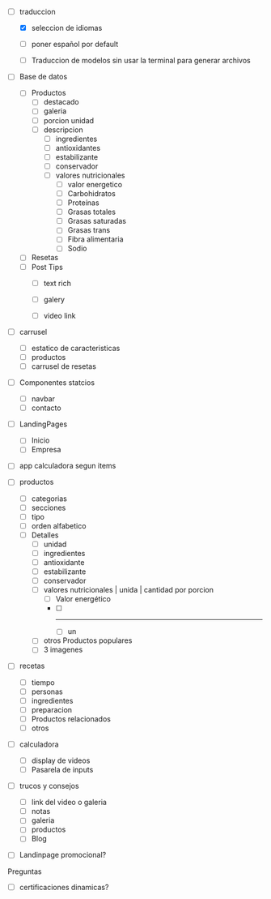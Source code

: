 - [ ] traduccion
  - [x] seleccion de idiomas
  - [ ] poner español por default
  - [ ] Traduccion de modelos sin usar la terminal para generar archivos


- [ ] Base de datos
  - [ ] Productos
    - [ ] destacado
    - [ ] galeria
    - [ ] porcion unidad
    - [ ] descripcion
      - [ ] ingredientes
      - [ ] antioxidantes
      - [ ] estabilizante
      - [ ] conservador
      - [ ] valores nutricionales
        - [ ] valor energetico
        - [ ] Carbohidratos
        - [ ] Proteínas
        - [ ] Grasas totales
        - [ ] Grasas saturadas
        - [ ] Grasas trans
        - [ ] Fibra alimentaria
        - [ ] Sodio
  - [ ] Resetas
  - [ ] Post Tips
    - [ ] text rich
    - [ ] galery
    - [ ] video link


- [ ] carrusel 
  - [ ] estatico de caracteristicas
  - [ ] productos 
  - [ ] carrusel de resetas
- [ ] Componentes statcios
  - [ ] navbar
  - [ ] contacto
- [ ] LandingPages
  - [ ] Inicio
  - [ ] Empresa
- [ ] app calculadora segun items
- [ ] productos
  - [ ] categorias
  - [ ] secciones
  - [ ] tipo
  - [ ] orden alfabetico
  - [ ] Detalles
    - [ ] unidad
    - [ ] ingredientes
    - [ ] antioxidante
    - [ ] estabilizante
    - [ ] conservador
    - [ ] valores nutricionales | unida | cantidad por porcion
      - [ ] Valor energético
      - [ ] -----
        - [ ] un
    - [ ] otros Productos populares
    - [ ] 3 imagenes
- [ ] recetas
  - [ ] tiempo
  - [ ] personas
  - [ ] ingredientes
  - [ ] preparacion
  - [ ] Productos relacionados
  - [ ] otros
- [ ] calculadora
  - [ ] display de videos
  - [ ] Pasarela de inputs
- [ ] trucos y consejos
  - [ ] link del video o galeria
  - [ ] notas
  - [ ] galeria
  - [ ] productos
  - [ ] Blog
- [ ] Landinpage promocional?


Preguntas

- [ ] certificaciones dinamicas?
